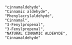         "cinnamaldehyde",
        "Cinnamic aldehyde",
        "Phenylacrylaldehyde",
        "Cinnamal",
        "3-Fenylpropenal",
        "3-Fenylpropenal",
        "NATURAL CINNAMIC ALDEHYDE",
        "Cinnamaldehyde"